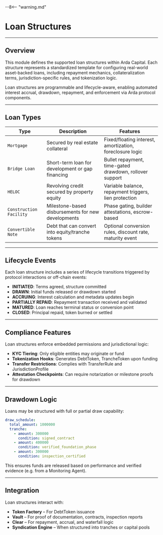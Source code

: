 --8<-- "warning.md"

# Loan Structures

---

## Overview

This module defines the supported loan structures within Arda Capital. Each structure represents a standardized template for configuring real-world asset-backed loans, including repayment mechanics, collateralization terms, jurisdiction-specific rules, and tokenization logic.

Loan structures are programmable and lifecycle-aware, enabling automated interest accrual, drawdown, repayment, and enforcement via Arda protocol components.

---

## Loan Types

| Type | Description | Features |
|------|-------------|----------|
| `Mortgage` | Secured by real estate collateral | Fixed/floating interest, amortization, foreclosure logic |
| `Bridge Loan` | Short-term loan for development or gap financing | Bullet repayment, time-gated drawdown, rollover support |
| `HELOC` | Revolving credit secured by property equity | Variable balance, repayment triggers, lien protection |
| `Construction Facility` | Milestone-based disbursements for new developments | Phase gating, builder attestations, escrow-based |
| `Convertible Note` | Debt that can convert into equity/tranche tokens | Optional conversion rules, discount rate, maturity event |

---

## Lifecycle Events

Each loan structure includes a series of lifecycle transitions triggered by protocol interactions or off-chain events:

- **INITIATED**: Terms agreed, structure committed
- **DRAWN**: Initial funds released or drawdown started
- **ACCRUING**: Interest calculation and metadata updates begin
- **PARTIALLY REPAID**: Repayment transaction received and validated
- **MATURED**: Loan reaches terminal status or conversion point
- **CLOSED**: Principal repaid, token burned or settled

---

## Compliance Features

Loan structures enforce embedded permissions and jurisdictional logic:

- **KYC Tiering**: Only eligible entities may originate or fund
- **Tokenization Hooks**: Generates DebtToken, TrancheToken upon funding
- **Transfer Restrictions**: Complies with TransferRule and JurisdictionProfile
- **Attestation Checkpoints**: Can require notarization or milestone proofs for drawdown

---

## Drawdown Logic

Loans may be structured with full or partial draw capability:

```yaml
draw_schedule:
  total_amount: 1000000
  tranche:
    - amount: 300000
      condition: signed_contract
    - amount: 400000
      condition: verified_foundation_phase
    - amount: 300000
      condition: inspection_certified
```

This ensures funds are released based on performance and verified evidence (e.g. from a Monitoring Agent).

---

## Integration

Loan structures interact with:

- **Token Factory** – For DebtToken issuance
- **Vault** – For proof of documentation, contracts, inspection reports
- **Clear** – For repayment, accrual, and waterfall logic
- **Syndication Engine** – When structured into tranches or capital pools
